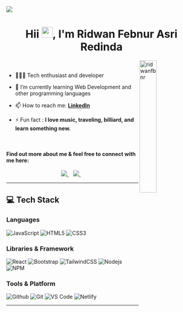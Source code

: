 <!-- [![Matrix SVG](https://raw.githubusercontent.com/ridwanfbnr/ridwanfbnr/main/assets/images/matrix.svg)](https://www.youtube.com/watch?v=SDkAGkd4NLc) -->
<img src="https://raw.githubusercontent.com/Asmit2952/Asmit2952/master/src/header_.png?token=ATQS65TR7ETTG5RLJUDIDBLBN34HE"/>


<h1 align="center">Hii <img src="https://media.giphy.com/media/hvRJCLFzcasrR4ia7z/giphy.gif" width="29px">, I'm Ridwan Febnur Asri Redinda</h1>
<!-- <h3 align="center">Student at the Muhammadiyah University of Tangerang 🌟</h3> -->

<p>
    <img align="right" 
    src="https://github.com/ridwanfbnr/ridwanfbnr/blob/main/assets/images/Right_Side.gif?raw=true" 
    alt="ridwanfbnr" 
    width="30%" />
</p>

<br>

- 🧑🏻‍💻 Tech enthusiast and developer

- 🌱 I’m currently learning Web Development and other programming languages

- 📫 How to reach me: **[LinkedIn](https://www.linkedin.com/in/ridwanfbnr/)**

- ⚡ Fun fact : **I love music, traveling, billiard, and learn something new.**

<!-- - ⚡ What I like to do: I like so much reading, basketball and skateboarding...and coding of course -->

<br/>

#### Find out more about me & feel free to connect with me here:

<p align='center'>
    <a href="https://www.instagram.com/" target="_blank">
        <img src="https://img.shields.io/badge/instagram-%23E4405F.svg?style=for-the-badge&logo=Instagram&logoColor=white">
    </a>&nbsp;&nbsp;
    <a href="https://www.linkedin.com/in/ridwanfbnr/" target="_blank">
        <img src="https://img.shields.io/badge/linkedin-%230077B5.svg?style=for-the-badge&logo=linkedin&logoColor=white">
    </a>&nbsp;&nbsp;
</p>

---

## 💻 Tech Stack

### Languages

![JavaScript](https://img.shields.io/badge/JavaScript-323330?style=for-the-badge&logo=javascript&logoColor=F7DF1E)
![HTML5](https://img.shields.io/badge/HTML5-E34F26?style=for-the-badge&logo=html5&logoColor=white)
![CSS3](https://img.shields.io/badge/CSS3-1572B6?style=for-the-badge&logo=css3&logoColor=white)

### Libraries & Framework

![React](https://img.shields.io/badge/React-20232A?style=for-the-badge&logo=react&logoColor=61DAFB)
![Bootstrap](https://img.shields.io/badge/Bootstrap-563D7C?style=for-the-badge&logo=bootstrap&logoColor=white)
![TailwindCSS](https://img.shields.io/badge/tailwindcss-%2338B2AC.svg?style=for-the-badge&logo=tailwind-css&logoColor=white)
![Nodejs](https://img.shields.io/badge/Node.js-339933?style=for-the-badge&logo=nodedotjs&logoColor=white)
![NPM](https://img.shields.io/badge/npm-CB3837?style=for-the-badge&logo=npm&logoColor=white)

### Tools & Platform

![Github](https://img.shields.io/badge/github-%23121011.svg?style=for-the-badge&logo=github&logoColor=white)
![Git](https://img.shields.io/badge/Git-F05032?style=for-the-badge&logo=git&logoColor=white)
![VS Code](https://img.shields.io/badge/Visual_Studio_Code-0078D4?style=for-the-badge&logo=visual%20studio%20code&logoColor=white)
![Netlify](https://img.shields.io/badge/Netlify-00C7B7?style=for-the-badge&logo=netlify&logoColor=white)

---


<!-- ## 💻 Tech Stack:

![JavaScript](https://img.shields.io/badge/javascript-%23323330.svg?style=for-the-badge&logo=javascript&logoColor=%23F7DF1E)
![CSS3](https://img.shields.io/badge/css3-%231572B6.svg?style=for-the-badge&logo=css3&logoColor=white)
![HTML5](https://img.shields.io/badge/html5-%23E34F26.svg?style=for-the-badge&logo=html5&logoColor=white)
![React](https://img.shields.io/badge/react-%2320232a.svg?style=for-the-badge&logo=react&logoColor=%2361DAFB)
![TailwindCSS](https://img.shields.io/badge/tailwindcss-%2338B2AC.svg?style=for-the-badge&logo=tailwind-css&logoColor=white)

![Java](https://img.shields.io/badge/Java-ED8B00?style=for-the-badge&logo=java&logoColor=white)
![Python](https://img.shields.io/badge/Python-FFD43B?style=for-the-badge&logo=python&logoColor=306998)
![C](https://img.shields.io/badge/C-00599C?style=for-the-badge&logo=c&logoColor=white)
![C++](https://img.shields.io/badge/C%2B%2B-00599C?style=for-the-badge&logo=c%2B%2B&logoColor=white) -->

<!-- ## Backend 
![Express.js](https://img.shields.io/badge/express.js-%23404d59.svg?style=for-the-badge&logo=express&logoColor=%2361DAFB)
![NPM](https://img.shields.io/badge/NPM-%23000000.svg?style=for-the-badge&logo=npm&logoColor=white)
![NodeJS](https://img.shields.io/badge/node.js-6DA55F?style=for-the-badge&logo=node.js&logoColor=white)
![Git](https://img.shields.io/badge/git-%23F05033.svg?style=for-the-badge&logo=git&logoColor=white)
![Github](https://img.shields.io/badge/github-%23121011.svg?style=for-the-badge&logo=github&logoColor=white)
![GitHub Pages](https://img.shields.io/badge/GitHub_Pages-100000?style=for-the-badge&logo=github&logoColor=white)
![VSCode](https://img.shields.io/badge/Visual%20Studio%20Code-0078d7.svg?style=for-the-badge&logo=visual-studio-code&logoColor=white)
![Netlify](https://img.shields.io/badge/netlify-%23000000.svg?style=for-the-badge&logo=netlify&logoColor=#00C7B7) -->

<!-- ## Databases
![MySQL](https://img.shields.io/badge/mysql-%2300f.svg?style=for-the-badge&logo=mysql&logoColor=white)
![MariaDB](https://img.shields.io/badge/MariaDB-003545?style=for-the-badge&logo=mariadb&logoColor=white)
![MongoDB](https://img.shields.io/badge/MongoDB-%234ea94b.svg?style=for-the-badge&logo=mongodb&logoColor=white)  -->

<!-- ## Design
![Figma](https://img.shields.io/badge/figma-%23F24E1E.svg?style=for-the-badge&logo=figma&logoColor=white) 
![PHP](https://img.shields.io/badge/php-%23777BB4.svg?style=for-the-badge&logo=php&logoColor=white)
![Bootstrap](https://img.shields.io/badge/bootstrap-%23563D7C.svg?style=for-the-badge&logo=bootstrap&logoColor=white) -->


<!-- ## 🔗 Social Media :
<p align='center'>
    <a href="https://www.instagram.com/" target="_blank">
        <img src="https://img.shields.io/badge/instagram-%23E4405F.svg?style=for-the-badge&logo=Instagram&logoColor=white">
    </a>&nbsp;&nbsp;
    <a href="https://www.linkedin.com/in/ridwanfbnr/" target="_blank">
        <img src="https://img.shields.io/badge/linkedin-%230077B5.svg?style=for-the-badge&logo=linkedin&logoColor=white">
    </a>&nbsp;&nbsp;
</p> -->


<!-- <h3>Statistical Data :</h3>
<p align="center">
    <img align="center"
    src="https://github-readme-stats.vercel.app/api/top-langs?username=ridwanfbnr&show_icons=true&locale=en&bg_color=0d1117&text_color=ffffff&layout=compact"
    alt="ridwanfbnr" 
    bg_color=#808080/>
</p>

<p align="center">&nbsp;
    <img align="center" 
    src="https://github-readme-stats.vercel.app/api?username=ridwanfbnr&show_icons=true&locale=en&bg_color=0d1117&text_color=ffffff&repo=convoychat"
    alt="ridwanfbnr" />
</p>

<br>

<p align="center">
    <img align="center" 
    src="https://github-readme-streak-stats.herokuapp.com/?user=ridwanfbnr&theme=dark&background=0d1117&date_format=M%20j%5B%2C%20Y%5D" 
    alt="ridwanfbnr" />
</p>

<br> -->
      
